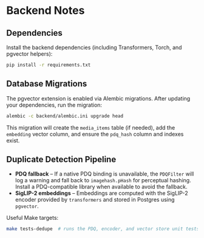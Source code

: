 # Backend Notes

## Dependencies

Install the backend dependencies (including Transformers, Torch, and pgvector helpers):

```bash
pip install -r requirements.txt
```

## Database Migrations

The pgvector extension is enabled via Alembic migrations. After updating your dependencies, run the migration:

```bash
alembic -c backend/alembic.ini upgrade head
```

This migration will create the `media_items` table (if needed), add the `embedding` vector column, and ensure the `pdq_hash` column and indexes exist.

## Duplicate Detection Pipeline

- **PDQ fallback** – If a native PDQ binding is unavailable, the `PDQFilter` will log a warning and fall back to `imagehash.pHash` for perceptual hashing. Install a PDQ-compatible library when available to avoid the fallback.
- **SigLIP-2 embeddings** – Embeddings are computed with the SigLIP-2 encoder provided by `transformers` and stored in Postgres using `pgvector`.

Useful Make targets:

```bash
make tests-dedupe  # runs the PDQ, encoder, and vector store unit tests
```
